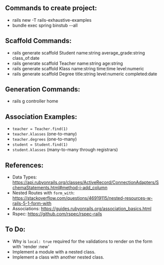 ## Commands to create project:
* rails new -T rails-exhaustive-examples
* bundle exec spring binstub --all

## Scaffold Commands:
* rails generate scaffold Student name:string average_grade:string class_of:date
* rails generate scaffold Teacher name:string age:string
* rails generate scaffold Klass name:string time:time level:numeric
* rails generate scaffold Degree title:string level:numeric completed:date

## Generation Commands:
* rails g controller home

## Association Examples:
* `teacher = Teacher.find(1)`
* `teacher.klasses` (one-to-many)
* `teacher.degrees` (one-to-many)
* `student = Student.find(1)`
* `student.klasses` (many-to-many through registrars)

## References:
* Data Types: https://api.rubyonrails.org/classes/ActiveRecord/ConnectionAdapters/SchemaStatements.html#method-i-add_column
* Nested Routes with `form_with`: https://stackoverflow.com/questions/46919115/nested-resources-w-rails-5-1-form-with
* Associations: https://guides.rubyonrails.org/association_basics.html
* Rspec: https://github.com/rspec/rspec-rails

## To Do:
* Why is `local: true` required for the validations to render on the form with 'render :new'
* Implement a module with a nested class.
* Implement a class with another nested class.
